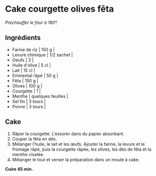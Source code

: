 # Cake courgette olives fêta

_Préchauffer le four à 180°._

## Ingrédients

- Farine de riz | 150 g |
- Levure chimique | 1/2 sachet |
- Oeufs | 3 |
- Huile d'olive | 5 cl |
- Lait | 15 cl |
- Emmental râpé | 50 g |
- Fêta | 150 g |
- Olives | 100 g |
- Courgette | 1 |
- Menthe | quelques feuilles |
- Sel fin | 3 tours |
- Poivre | 3 tours |

## Cake

1. Râper la courgette. L’essorer dans du papier absorbant.
2. Couper la fêta en dés.
3. Mélanger l’huile, le lait et les œufs. Ajouter la farine, la levure et le fromage râpé, puis la courgette râpée, les olives, les dés de fêta et la menthe ciselée.
4. Mélanger le tout et verser la préparation dans un moule à cake.

**Cuire 45 min.**